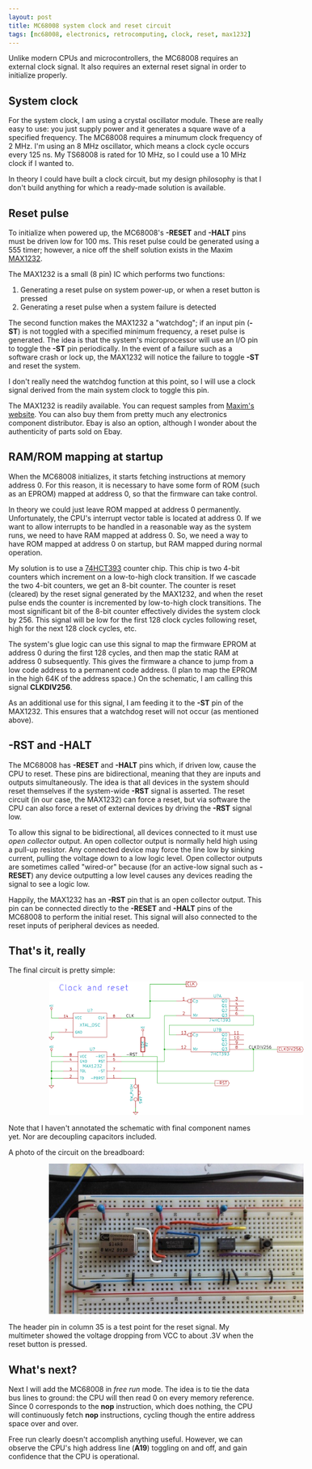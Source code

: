 ```yaml
---
layout: post
title: MC68008 system clock and reset circuit
tags: [mc68008, electronics, retrocomputing, clock, reset, max1232]
---
```


Unlike modern CPUs and microcontrollers, the MC68008 requires an
external clock signal.  It also requires an external reset signal
in order to initialize properly.

## System clock

For the system clock, I am using a crystal oscillator module.
These are really easy to use: you just supply power and it generates
a square wave of a specified frequency.  The MC68008 requires a
minumum clock frequency of 2 MHz.  I'm using an 8 MHz oscillator,
which means a clock cycle occurs every 125 ns.  My TS68008
is rated for 10 MHz, so I could use a 10 MHz clock if I wanted to.

In theory I could have built a clock circuit, but my design philosophy
is that I don't build anything for which a ready-made solution
is available.

## Reset pulse

To initialize when powered up, the MC68008's **-RESET** and **-HALT** pins
must be driven low for 100 ms.  This reset pulse could be generated
using a 555 timer; however, a nice off the shelf solution exists in the
Maxim [MAX1232](http://datasheets.maximintegrated.com/en/ds/MAX1232.pdf).

The MAX1232 is a small (8 pin) IC which performs two functions:

1. Generating a reset pulse on system power-up, or when a
   reset button is pressed
2. Generating a reset pulse when a system failure is detected

The second function makes the MAX1232 a "watchdog"; if an input pin (**-ST**)
is not toggled with a specified minimum frequency, a reset pulse is
generated.  The idea is that the system's microprocessor will
use an I/O pin to toggle the **-ST** pin periodically.  In the event of
a failure such as a software crash or lock up, the MAX1232 will notice
the failure to toggle **-ST** and reset the system.

I don't really need the watchdog function at this point, so I will
use a clock signal derived from the main system clock to toggle this
pin.

The MAX1232 is readily available.  You can request samples from
[Maxim's website](http://www.maximintegrated.com/).  You can also buy
them from pretty much any electronics component distributor.
Ebay is also an option, although I wonder about the authenticity of
parts sold on Ebay.

## RAM/ROM mapping at startup

When the MC68008 initializes, it starts fetching instructions
at memory address 0.  For this reason, it is necessary to have some form
of ROM (such as an EPROM) mapped at address 0, so that the firmware
can take control.

In theory we could just leave ROM mapped at address 0 permanently.  Unfortunately,
the CPU's interrupt vector table is located at address 0.  If we want to
allow interrupts to be handled in a reasonable way as the system runs,
we need to have RAM mapped at address 0.
So, we need a way to have ROM mapped at address 0 on startup, but RAM
mapped during normal operation.

My solution is to use a [74HCT393](http://www.nxp.com/documents/data_sheet/74HC_HCT393.pdf)
counter chip.
This chip is two 4-bit counters which increment on a low-to-high
clock transition.  If we cascade the two 4-bit counters, we get an
8-bit counter.  The counter is reset (cleared) by the reset signal generated by
the MAX1232, and when the reset pulse ends the counter is incremented
by low-to-high clock transitions.
The most significant bit of the 8-bit counter effectively
divides the system clock by 256.  This signal will be low for the first
128 clock cycles following reset, high for the next 128 clock cycles, etc.

The system's glue logic can use this signal to map the firmware EPROM at address
0 during the first 128 cycles, and then map the static RAM at address 0
subsequently.  This gives the firmware a chance to jump from a low
code address to a permanent code address.  (I plan to map the EPROM
in the high 64K of the address space.)  On the schematic, I am calling
this signal **CLKDIV256**.

As an additional use for this signal, I am feeding it to the **-ST** pin
of the MAX1232.  This ensures that a watchdog reset will not occur
(as mentioned above).

-RST and -HALT
--------------

The MC68008 has **-RESET** and **-HALT** pins which, if driven low,
cause the CPU to reset.  These pins are bidirectional, meaning that they
are inputs and outputs simultaneously.  The idea is that all devices in
the system should reset themselves if the system-wide **-RST** signal
is asserted.  The reset circuit (in our case, the MAX1232) can force
a reset, but via software the CPU can also force a reset of external
devices by driving the **-RST** signal low.

To allow this signal to be bidirectional, all devices connected to
it must use *open collector* output.  An open collector output
is normally held high using a pull-up resistor.  Any connected device
may force the line low by sinking current, pulling the voltage
down to a low logic level.  Open collector outputs are sometimes
called "wired-or" because (for an active-low signal such as **-RESET**)
any device outputting a low level causes any devices reading
the signal to see a logic low.

Happily, the MAX1232 has an **-RST** pin that is an open collector output.
This pin can be connected directly to the **-RESET** and **-HALT** pins
of the MC68008 to perform the initial reset.  This signal will also
connected to the reset inputs of peripheral devices as needed.

That's it, really
-----------------

The final circuit is pretty simple:

<img style="margin-left: 80px;" src="/img/figures/clockAndReset.png" />

Note that I haven't annotated the schematic with final component names
yet.  Nor are decoupling capacitors included.

A photo of the circuit on the breadboard:

<img style="margin-left: 80px;" src="/img/figures/clockAndResetPic.jpg" />

The header pin in column 35 is a test point for the reset signal.
My multimeter showed the voltage dropping from VCC to about .3V
when the reset button is pressed.

What's next?
------------

Next I will add the MC68008 in *free run* mode.  The idea is to tie the
data bus lines to ground: the CPU will then read 0 on every memory
reference.  Since 0 corresponds to the **nop** instruction, which does
nothing, the CPU will continuously fetch **nop** instructions, cycling
though the entire address space over and over.

Free run clearly doesn't accomplish anything useful.  However, we can
observe the CPU's high address line (**A19**) toggling on and off,
and gain confidence that the CPU is operational.
